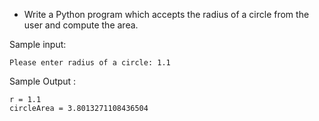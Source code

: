 * Write a Python program which accepts the radius of a circle from the user and compute the area. 


Sample input:

```input
Please enter radius of a circle: 1.1
```

Sample Output :

```output
r = 1.1
circleArea = 3.8013271108436504
```
